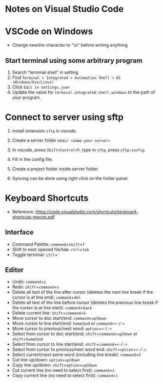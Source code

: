 # Notes on Visual Studio Code



# VSCode on Windows
- Change newline character to "\n" before writing anything

## Start terminal using some arbitrary program

1. Search "terminal shell" in setting
2. Find `Terminal > Integrated > Automation Shell > OS (Windows/Osx/Linux)`
3. Click `Edit in settings.json`
4. Update the value for `terminal.integrated.shell.windows` to the path of your program.



# Connect to server using sftp

1. Install extension `sftp` in vscode.

2. Create a server folder `mkdir <name-your-server>`

3. In vscode, press `Shift+Control+P`, type in `sftp`, press `sftp:config`

4. Fill in the config file.

5. Create a project folder inside server folder.

6. Syncing can be done using right click on the folder panel.



# Keyboard Shortcuts
- Reference: https://code.visualstudio.com/shortcuts/keyboard-shortcuts-macos.pdf

## Interface
- Command Palette: `command`+`shift`+`f`
- Shift to next opened file/tab: `ctrl`+`tab`
- Toggle terminal: `ctrl`+`` ` ``

## Editor
- Undo: `command`+`z`
- Redo: `shift`+`command`+`z`
- Delete all text of the line after cursor (deletes the next line break if the cursor is at line end): `command`+`del`
- Delete all text of the line before cursor (deletes the previous line break if the cursor is at line start): `command`+`back`
- Delete current line: `shift`+`command`+`k`
- Move cursor to doc start/end: `command`+`up`/`down`
- Move cursor to line start/end: `home`/`end` or `command`+`<-`/`->`
- Move cursor to previous/next word: `option`+`<-`/`->`
- Select from cursor to doc start/end: `shift`+`command`+`up`/`down` or `shift`+`home`/`end`
- Select from cursor to line start/end: `shift`+`command`+`<-`/`->`
- Select from cursor to previous/next word end: `shift`+`option`+`<-`/`->`
- Select current/next same word (including line break): `command`+`d`
- Cut line up/down: `option`+`up`/`down`
- Copy line up/down: `shift`+`option`+`up`/`down`
- Cut current line (no need to select first): `command`+`x`
- Copy current line (no need to select first): `command`+`c`